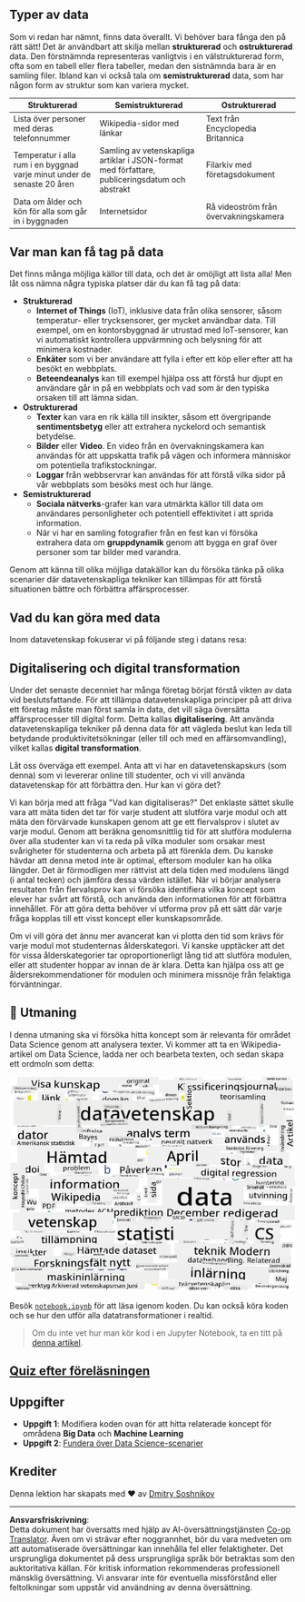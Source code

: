 <!--
CO_OP_TRANSLATOR_METADATA:
{
  "original_hash": "2583a9894af7123b2fcae3376b14c035",
  "translation_date": "2025-08-26T21:30:53+00:00",
  "source_file": "1-Introduction/01-defining-data-science/README.md",
  "language_code": "sv"
}
-->
## Typer av data

Som vi redan har nämnt, finns data överallt. Vi behöver bara fånga den på rätt sätt! Det är användbart att skilja mellan **strukturerad** och **ostrukturerad** data. Den förstnämnda representeras vanligtvis i en välstrukturerad form, ofta som en tabell eller flera tabeller, medan den sistnämnda bara är en samling filer. Ibland kan vi också tala om **semistrukturerad** data, som har någon form av struktur som kan variera mycket.

| Strukturerad                                                                | Semistrukturerad                                                                               | Ostrukturerad                          |
| ---------------------------------------------------------------------------- | ---------------------------------------------------------------------------------------------- | --------------------------------------- |
| Lista över personer med deras telefonnummer                                 | Wikipedia-sidor med länkar                                                                     | Text från Encyclopedia Britannica      |
| Temperatur i alla rum i en byggnad varje minut under de senaste 20 åren     | Samling av vetenskapliga artiklar i JSON-format med författare, publiceringsdatum och abstrakt | Filarkiv med företagsdokument          |
| Data om ålder och kön för alla som går in i byggnaden                       | Internetsidor                                                                                  | Rå videoström från övervakningskamera  |

## Var man kan få tag på data

Det finns många möjliga källor till data, och det är omöjligt att lista alla! Men låt oss nämna några typiska platser där du kan få tag på data:

* **Strukturerad**
  - **Internet of Things** (IoT), inklusive data från olika sensorer, såsom temperatur- eller trycksensorer, ger mycket användbar data. Till exempel, om en kontorsbyggnad är utrustad med IoT-sensorer, kan vi automatiskt kontrollera uppvärmning och belysning för att minimera kostnader.
  - **Enkäter** som vi ber användare att fylla i efter ett köp eller efter att ha besökt en webbplats.
  - **Beteendeanalys** kan till exempel hjälpa oss att förstå hur djupt en användare går in på en webbplats och vad som är den typiska orsaken till att lämna sidan.
* **Ostrukturerad**
  - **Texter** kan vara en rik källa till insikter, såsom ett övergripande **sentimentsbetyg** eller att extrahera nyckelord och semantisk betydelse.
  - **Bilder** eller **Video**. En video från en övervakningskamera kan användas för att uppskatta trafik på vägen och informera människor om potentiella trafikstockningar.
  - **Loggar** från webbservrar kan användas för att förstå vilka sidor på vår webbplats som besöks mest och hur länge.
* **Semistrukturerad**
  - **Sociala nätverks**-grafer kan vara utmärkta källor till data om användares personligheter och potentiell effektivitet i att sprida information.
  - När vi har en samling fotografier från en fest kan vi försöka extrahera data om **gruppdynamik** genom att bygga en graf över personer som tar bilder med varandra.

Genom att känna till olika möjliga datakällor kan du försöka tänka på olika scenarier där datavetenskapliga tekniker kan tillämpas för att förstå situationen bättre och förbättra affärsprocesser.

## Vad du kan göra med data

Inom datavetenskap fokuserar vi på följande steg i datans resa:

## Digitalisering och digital transformation

Under det senaste decenniet har många företag börjat förstå vikten av data vid beslutsfattande. För att tillämpa datavetenskapliga principer på att driva ett företag måste man först samla in data, det vill säga översätta affärsprocesser till digital form. Detta kallas **digitalisering**. Att använda datavetenskapliga tekniker på denna data för att vägleda beslut kan leda till betydande produktivitetsökningar (eller till och med en affärsomvandling), vilket kallas **digital transformation**.

Låt oss överväga ett exempel. Anta att vi har en datavetenskapskurs (som denna) som vi levererar online till studenter, och vi vill använda datavetenskap för att förbättra den. Hur kan vi göra det?

Vi kan börja med att fråga "Vad kan digitaliseras?" Det enklaste sättet skulle vara att mäta tiden det tar för varje student att slutföra varje modul och att mäta den förvärvade kunskapen genom att ge ett flervalsprov i slutet av varje modul. Genom att beräkna genomsnittlig tid för att slutföra modulerna över alla studenter kan vi ta reda på vilka moduler som orsakar mest svårigheter för studenterna och arbeta på att förenkla dem.
Du kanske hävdar att denna metod inte är optimal, eftersom moduler kan ha olika längder. Det är förmodligen mer rättvist att dela tiden med modulens längd (i antal tecken) och jämföra dessa värden istället.
När vi börjar analysera resultaten från flervalsprov kan vi försöka identifiera vilka koncept som elever har svårt att förstå, och använda den informationen för att förbättra innehållet. För att göra detta behöver vi utforma prov på ett sätt där varje fråga kopplas till ett visst koncept eller kunskapsområde.

Om vi vill göra det ännu mer avancerat kan vi plotta den tid som krävs för varje modul mot studenternas ålderskategori. Vi kanske upptäcker att det för vissa ålderskategorier tar oproportionerligt lång tid att slutföra modulen, eller att studenter hoppar av innan de är klara. Detta kan hjälpa oss att ge åldersrekommendationer för modulen och minimera missnöje från felaktiga förväntningar.

## 🚀 Utmaning

I denna utmaning ska vi försöka hitta koncept som är relevanta för området Data Science genom att analysera texter. Vi kommer att ta en Wikipedia-artikel om Data Science, ladda ner och bearbeta texten, och sedan skapa ett ordmoln som detta:

![Ordmoln för Data Science](../../../../translated_images/ds_wordcloud.664a7c07dca57de017c22bf0498cb40f898d48aa85b3c36a80620fea12fadd42.sv.png)

Besök [`notebook.ipynb`](../../../../../../../../../1-Introduction/01-defining-data-science/notebook.ipynb ':ignore') för att läsa igenom koden. Du kan också köra koden och se hur den utför alla datatransformationer i realtid.

> Om du inte vet hur man kör kod i en Jupyter Notebook, ta en titt på [denna artikel](https://soshnikov.com/education/how-to-execute-notebooks-from-github/).

## [Quiz efter föreläsningen](https://purple-hill-04aebfb03.1.azurestaticapps.net/quiz/1)

## Uppgifter

* **Uppgift 1**: Modifiera koden ovan för att hitta relaterade koncept för områdena **Big Data** och **Machine Learning**  
* **Uppgift 2**: [Fundera över Data Science-scenarier](assignment.md)

## Krediter

Denna lektion har skapats med ♥️ av [Dmitry Soshnikov](http://soshnikov.com)

---

**Ansvarsfriskrivning**:  
Detta dokument har översatts med hjälp av AI-översättningstjänsten [Co-op Translator](https://github.com/Azure/co-op-translator). Även om vi strävar efter noggrannhet, bör du vara medveten om att automatiserade översättningar kan innehålla fel eller felaktigheter. Det ursprungliga dokumentet på dess ursprungliga språk bör betraktas som den auktoritativa källan. För kritisk information rekommenderas professionell mänsklig översättning. Vi ansvarar inte för eventuella missförstånd eller feltolkningar som uppstår vid användning av denna översättning.